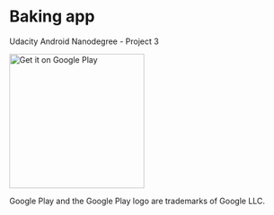# Baking app
Udacity Android Nanodegree - Project 3

<a href='https://play.google.com/store/apps/details?id=com.rafaelguimas.bakingapp&pcampaignid=MKT-Other-global-all-co-prtnr-py-PartBadge-Mar2515-1'><img alt='Get it on Google Play' src='https://play.google.com/intl/en_us/badges/images/generic/en_badge_web_generic.png' width='240'/></a>

Google Play and the Google Play logo are trademarks of Google LLC.
